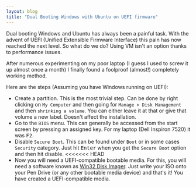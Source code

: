 ```yaml
---
layout: blog
title: "Dual Booting Windows with Ubuntu on UEFI firmware"
---
```


Dual booting Windows and Ubuntu has always been a painful task. With the advent of UEFI (Unified Extensible Firmware Interface) this pain has now reached the next level. So what do we do? Using VM isn't an option thanks to performance issues.

After numerous experimenting on my poor laptop (I guess I used to screw it up almost once a month) I finally found a foolproof (almost!) completely working method.

Here are the steps (Assuming you have Windows running on UEFI):

* Create a partition. This is the most trivial step. Can be done by right clicking on `My Computer` and then going for `Manage > Disk Management` and then `shrinking a volume`. You can either leave it at that or give that volume a new label. Doesn't affect the installation.
* Go to the `BIOS` menu. This can generally be accessed from the start screen by pressing an assigned key. For my laptop (Dell Inspiron 7520) it was <kbd>F2</kbd>.
* Disable `Secure Boot`. This can be found under `Boot` or in some cases `Security` category. Just hit <kbd>Enter</kbd> when you get the `Secure Boot` option and then hit disable.
<<<<<<< HEAD
* Now you will need a UEFI-compatible bootable media. For this, you will need a software known as [Win32 Disk Imager](http://sourceforge.net/projects/win32diskimager/). Just write your ISO onto your Pen Drive (or any other bootable media device) and that's it! You have created a UEFI-compatible media.
